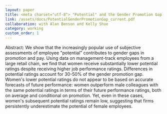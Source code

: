 ```yaml
---
layout: paper
title: <meta charset="utf-8"> "Potential" and the Gender Promotion Gap
link: /assets/docs/PotentialGenderPromotionGap_current.pdf
collaboration: with Alan Benson and Kelly Shue
category: working
custom_order: 1
---
```


<div>
  <p><span class="font-medium">Abstract: </span> We show that the increasingly popular use of subjective assessments of employee "potential" contributes to gender gaps in promotion and pay. Using data on management-track employees from a large retail chain, we find that women receive substantially lower potential ratings despite receiving higher job performance ratings. Differences in potential ratings account for 30-50% of the gender promotion gap. Women's lower potential ratings do not appear to be based on accurate forecasts of future performance: women outperform male colleagues with the same potential ratings in terms of their future performance ratings, both on average and conditional on promotion. Yet, even in these cases, women's subsequent potential ratings remain low, suggesting that firms persistently underestimate the potential of female employees.
  </p>
</div>

